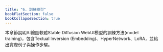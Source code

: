 ```yaml
---
title: "6. 訓練模型"
bookFlatSection: false
bookCollapseSection: true
---
```


本章節說明AI繪圖軟體Stable Diffusion WebUI模型的訓練方法(model training)，包含Textual Inversion (Embedding)、HyperNetwork、LoRA，並給出實際例子與操作步驟。
